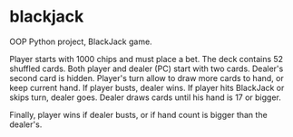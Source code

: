 # blackjack
OOP Python project, BlackJack game.

Player starts with 1000 chips and must place a bet.
The deck contains 52 shuffled cards.
Both player and dealer (PC) start with two cards. Dealer's second card is hidden.
Player's turn allow to draw more cards to hand, or keep current hand.
If player busts, dealer wins. If player hits BlackJack or skips turn, dealer goes.
Dealer draws cards until his hand is 17 or bigger.

Finally, player wins if dealer busts, or if hand count is bigger than the dealer's.
